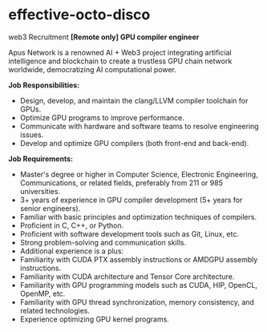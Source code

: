# effective-octo-disco
web3 Recruitment 
**[Remote only] GPU compiler engineer**

Apus Network is a renowned AI + Web3 project integrating artificial intelligence and blockchain to create a trustless GPU chain network worldwide, democratizing AI computational power.

**Job Responsibilities:**

- Design, develop, and maintain the clang/LLVM compiler toolchain for GPUs.
- Optimize GPU programs to improve performance.
- Communicate with hardware and software teams to resolve engineering issues.
- Develop and optimize GPU compilers (both front-end and back-end).

**Job Requirements:**

- Master's degree or higher in Computer Science, Electronic Engineering, Communications, or related fields, preferably from 211 or 985 universities.
- 3+ years of experience in GPU compiler development (5+ years for senior engineers).
- Familiar with basic principles and optimization techniques of compilers.
- Proficient in C, C++, or Python.
- Proficient with software development tools such as Git, Linux, etc.
- Strong problem-solving and communication skills.
- Additional experience is a plus:
- Familiarity with CUDA PTX assembly instructions or AMDGPU assembly instructions.
- Familiarity with CUDA architecture and Tensor Core architecture.
- Familiarity with GPU programming models such as CUDA, HIP, OpenCL, OpenMP, etc.
- Familiarity with GPU thread synchronization, memory consistency, and related technologies.
- Experience optimizing GPU kernel programs.
